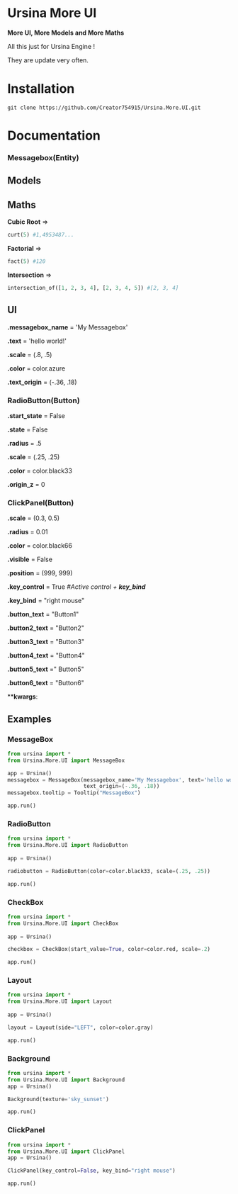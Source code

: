 # Ursina More UI
**More UI, More Models and More Maths**

All this just for Ursina Engine !

They are update very often.

# Installation

```git clone https://github.com/Creator754915/Ursina.More.UI.git```

# Documentation

### Messagebox(Entity)

## Models

## Maths

**Cubic Root** => 
```py
curt(5) #1,4953487...
```

**Factorial** =>
```py
fact(5) #120
```

**Intersection** =>
```py
intersection_of([1, 2, 3, 4], [2, 3, 4, 5]) #[2, 3, 4]
```

## UI
**.messagebox_name** = 'My Messagebox'

**.text** = 'hello world!'

**.scale** = (.8, .5)

**.color** = color.azure

**.text_origin** = (-.36, .18)

### RadioButton(Button)
**.start_state** = False

**.state** = False

**.radius** = .5

**.scale** = (.25, .25)

**.color** = color.black33

**.origin_z** = 0

### ClickPanel(Button)

**.scale** = (0.3, 0.5)

**.radius** = 0.01

**.color** = color.black66

**.visible** = False

**.position** = (999, 999)

**.key_control** = True *#Active control + **key_bind***

**.key_bind** = "right mouse"

**.button_text** = "Button1"

**.button2_text** = "Button2"

**.button3_text** = "Button3"

**.button4_text** = "Button4"

**.button5_text** =" Button5"

**.button6_text** = "Button6"

****kwargs**:

## Examples

### MessageBox

```py
from ursina import *
from Ursina.More.UI import MessageBox

app = Ursina()
messagebox = MessageBox(messagebox_name='My Messagebox', text='hello world!', scale=(.8, .5), color=color.azure,
                        text_origin=(-.36, .18))
messagebox.tooltip = Tooltip("MessageBox")

app.run()
```

### RadioButton

```py
from ursina import *
from Ursina.More.UI import RadioButton
    
app = Ursina()

radiobutton = RadioButton(color=color.black33, scale=(.25, .25))

app.run()
```

### CheckBox

```py
from ursina import *
from Ursina.More.UI import CheckBox
    
app = Ursina()

checkbox = CheckBox(start_value=True, color=color.red, scale=.2)

app.run()
```

### Layout

```py
from ursina import *
from Ursina.More.UI import Layout
    
app = Ursina()

layout = Layout(side="LEFT", color=color.gray)

app.run()
```

### Background

```py
from ursina import *
from Ursina.More.UI import Background
app = Ursina()

Background(texture='sky_sunset')

app.run()

```

### ClickPanel

```py
from ursina import *
from Ursina.More.UI import ClickPanel
app = Ursina()

ClickPanel(key_control=False, key_bind="right mouse")

app.run()


